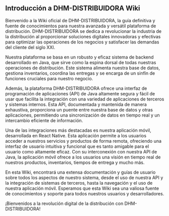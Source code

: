 ## Introducción a DHM-DISTRIBUIDORA Wiki



Bienvenido a la Wiki oficial de DHM-DISTRIBUIDORA, la guía definitiva y fuente de conocimientos para nuestra avanzada y versátil plataforma de distribución. DHM-DISTRIBUIDORA se dedica a revolucionar la industria de la distribución al proporcionar soluciones digitales innovadoras y efectivas para optimizar las operaciones de los negocios y satisfacer las demandas del cliente del siglo XXI.

Nuestra plataforma se basa en un robusto y eficaz sistema de backend desarrollado en Java, que sirve como la espina dorsal de todas nuestras operaciones de distribución. Este sistema alimenta nuestra base de datos, gestiona inventarios, coordina las entregas y se encarga de un sinfín de funciones cruciales para nuestro negocio.

Además, la plataforma DHM-DISTRIBUIDORA ofrece una interfaz de programación de aplicaciones (API) de Java altamente segura y fácil de usar que facilita la integración con una variedad de aplicaciones de terceros y sistemas internos. Esta API, documentada y mantenida de manera exhaustiva, proporciona un puente entre nuestra base de datos y otras aplicaciones, permitiendo una sincronización de datos en tiempo real y un intercambio eficiente de información.

Una de las integraciones más destacadas es nuestra aplicación móvil, desarrollada en React Native. Esta aplicación permite a los usuarios acceder a nuestros servicios y productos de forma remota, ofreciendo una interfaz de usuario intuitiva y funcional que es tanto amigable para el usuario como altamente eficaz. Con su interconexión con nuestra API de Java, la aplicación móvil ofrece a los usuarios una visión en tiempo real de nuestros productos, inventarios, tiempos de entrega y mucho más.

En esta Wiki, encontrará una extensa documentación y guías de usuario sobre todos los aspectos de nuestro sistema, desde el uso de nuestra API y la integración de sistemas de terceros, hasta la navegación y el uso de nuestra aplicación móvil. Esperamos que esta Wiki sea una valiosa fuente de conocimientos y soporte para todos nuestros usuarios y desarrolladores.

¡Bienvenidos a la revolución digital de la distribución con DHM-DISTRIBUIDORA!
